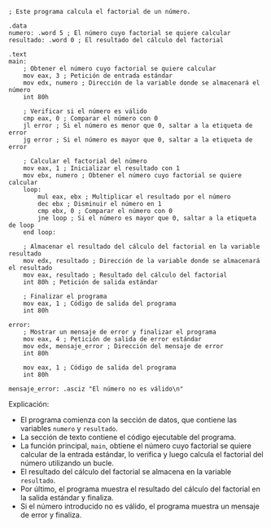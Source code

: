 ```assembly
; Este programa calcula el factorial de un número.

.data
numero: .word 5 ; El número cuyo factorial se quiere calcular
resultado: .word 0 ; El resultado del cálculo del factorial

.text
main:
    ; Obtener el número cuyo factorial se quiere calcular
    mov eax, 3 ; Petición de entrada estándar
    mov edx, numero ; Dirección de la variable donde se almacenará el número
    int 80h

    ; Verificar si el número es válido
    cmp eax, 0 ; Comparar el número con 0
    jl error ; Si el número es menor que 0, saltar a la etiqueta de error
    jg error ; Si el número es mayor que 0, saltar a la etiqueta de error

    ; Calcular el factorial del número
    mov eax, 1 ; Inicializar el resultado con 1
    mov ebx, numero ; Obtener el número cuyo factorial se quiere calcular
    loop:
        mul eax, ebx ; Multiplicar el resultado por el número
        dec ebx ; Disminuir el número en 1
        cmp ebx, 0 ; Comparar el número con 0
        jne loop ; Si el número es mayor que 0, saltar a la etiqueta de loop
    end loop:

    ; Almacenar el resultado del cálculo del factorial en la variable resultado
    mov edx, resultado ; Dirección de la variable donde se almacenará el resultado
    mov eax, resultado ; Resultado del cálculo del factorial
    int 80h ; Petición de salida estándar

    ; Finalizar el programa
    mov eax, 1 ; Código de salida del programa
    int 80h

error:
    ; Mostrar un mensaje de error y finalizar el programa
    mov eax, 4 ; Petición de salida de error estándar
    mov edx, mensaje_error ; Dirección del mensaje de error
    int 80h

    mov eax, 1 ; Código de salida del programa
    int 80h

mensaje_error: .asciz "El número no es válido\n"
```

Explicación:

* El programa comienza con la sección de datos, que contiene las variables `numero` y `resultado`.
* La sección de texto contiene el código ejecutable del programa.
* La función principal, `main`, obtiene el número cuyo factorial se quiere calcular de la entrada estándar, lo verifica y luego calcula el factorial del número utilizando un bucle.
* El resultado del cálculo del factorial se almacena en la variable `resultado`.
* Por último, el programa muestra el resultado del cálculo del factorial en la salida estándar y finaliza.
* Si el número introducido no es válido, el programa muestra un mensaje de error y finaliza.